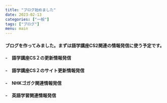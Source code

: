 ```yaml
---
title: "ブログ始めました"
date: 2023-02-13
categories: ["一般"]
tags: ["ブログ"]
menu: main
---
```

#### ブログを作ってみました。まずは語学講座CS2関連の情報発信に使う予定です。
#### -　語学講座CS２の更新情報発信
#### -　語学講座CS２のサイト更新情報発信
#### -　NHKゴガク関連情報発信
#### -　英語学習関連情報発信
